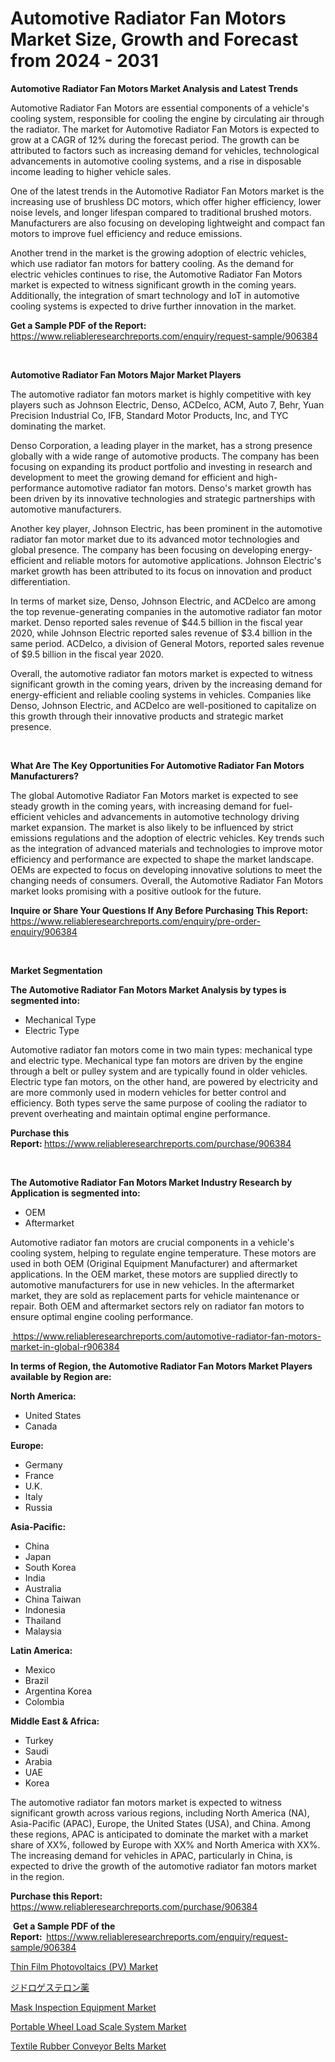 <p><h1>Automotive Radiator Fan Motors Market Size, Growth and Forecast from 2024 - 2031</h1></p><p><strong>Automotive Radiator Fan Motors Market Analysis and Latest Trends</strong></p>
<p><p>Automotive Radiator Fan Motors are essential components of a vehicle's cooling system, responsible for cooling the engine by circulating air through the radiator. The market for Automotive Radiator Fan Motors is expected to grow at a CAGR of 12% during the forecast period. The growth can be attributed to factors such as increasing demand for vehicles, technological advancements in automotive cooling systems, and a rise in disposable income leading to higher vehicle sales.</p><p>One of the latest trends in the Automotive Radiator Fan Motors market is the increasing use of brushless DC motors, which offer higher efficiency, lower noise levels, and longer lifespan compared to traditional brushed motors. Manufacturers are also focusing on developing lightweight and compact fan motors to improve fuel efficiency and reduce emissions.</p><p>Another trend in the market is the growing adoption of electric vehicles, which use radiator fan motors for battery cooling. As the demand for electric vehicles continues to rise, the Automotive Radiator Fan Motors market is expected to witness significant growth in the coming years. Additionally, the integration of smart technology and IoT in automotive cooling systems is expected to drive further innovation in the market.</p></p>
<p><strong>Get a Sample PDF of the Report:&nbsp;</strong> <a href="https://www.reliableresearchreports.com/enquiry/request-sample/906384">https://www.reliableresearchreports.com/enquiry/request-sample/906384</a></p>
<p>&nbsp;</p>
<p><strong>Automotive Radiator Fan Motors Major Market Players</strong></p>
<p><p>The automotive radiator fan motors market is highly competitive with key players such as Johnson Electric, Denso, ACDelco, ACM, Auto 7, Behr, Yuan Precision Industrial Co, IFB, Standard Motor Products, Inc, and TYC dominating the market. </p><p>Denso Corporation, a leading player in the market, has a strong presence globally with a wide range of automotive products. The company has been focusing on expanding its product portfolio and investing in research and development to meet the growing demand for efficient and high-performance automotive radiator fan motors. Denso's market growth has been driven by its innovative technologies and strategic partnerships with automotive manufacturers.</p><p>Another key player, Johnson Electric, has been prominent in the automotive radiator fan motor market due to its advanced motor technologies and global presence. The company has been focusing on developing energy-efficient and reliable motors for automotive applications. Johnson Electric's market growth has been attributed to its focus on innovation and product differentiation.</p><p>In terms of market size, Denso, Johnson Electric, and ACDelco are among the top revenue-generating companies in the automotive radiator fan motor market. Denso reported sales revenue of $44.5 billion in the fiscal year 2020, while Johnson Electric reported sales revenue of $3.4 billion in the same period. ACDelco, a division of General Motors, reported sales revenue of $9.5 billion in the fiscal year 2020.</p><p>Overall, the automotive radiator fan motors market is expected to witness significant growth in the coming years, driven by the increasing demand for energy-efficient and reliable cooling systems in vehicles. Companies like Denso, Johnson Electric, and ACDelco are well-positioned to capitalize on this growth through their innovative products and strategic market presence.</p></p>
<p>&nbsp;</p>
<p><strong>What Are The Key Opportunities For Automotive Radiator Fan Motors Manufacturers?</strong></p>
<p><p>The global Automotive Radiator Fan Motors market is expected to see steady growth in the coming years, with increasing demand for fuel-efficient vehicles and advancements in automotive technology driving market expansion. The market is also likely to be influenced by strict emissions regulations and the adoption of electric vehicles. Key trends such as the integration of advanced materials and technologies to improve motor efficiency and performance are expected to shape the market landscape. OEMs are expected to focus on developing innovative solutions to meet the changing needs of consumers. Overall, the Automotive Radiator Fan Motors market looks promising with a positive outlook for the future.</p></p>
<p><strong>Inquire or Share Your Questions If Any Before Purchasing This Report:</strong> <a href="https://www.reliableresearchreports.com/enquiry/pre-order-enquiry/906384">https://www.reliableresearchreports.com/enquiry/pre-order-enquiry/906384</a></p>
<p>&nbsp;</p>
<p><strong>Market Segmentation</strong></p>
<p><strong>The Automotive Radiator Fan Motors Market Analysis by types is segmented into:</strong></p>
<p><ul><li>Mechanical Type</li><li>Electric Type</li></ul></p>
<p><p>Automotive radiator fan motors come in two main types: mechanical type and electric type. Mechanical type fan motors are driven by the engine through a belt or pulley system and are typically found in older vehicles. Electric type fan motors, on the other hand, are powered by electricity and are more commonly used in modern vehicles for better control and efficiency. Both types serve the same purpose of cooling the radiator to prevent overheating and maintain optimal engine performance.</p></p>
<p><strong>Purchase this Report:&nbsp;</strong><a href="https://www.reliableresearchreports.com/purchase/906384">https://www.reliableresearchreports.com/purchase/906384</a></p>
<p>&nbsp;</p>
<p><strong>The Automotive Radiator Fan Motors Market Industry Research by Application is segmented into:</strong></p>
<p><ul><li>OEM</li><li>Aftermarket</li></ul></p>
<p><p>Automotive radiator fan motors are crucial components in a vehicle's cooling system, helping to regulate engine temperature. These motors are used in both OEM (Original Equipment Manufacturer) and aftermarket applications. In the OEM market, these motors are supplied directly to automotive manufacturers for use in new vehicles. In the aftermarket market, they are sold as replacement parts for vehicle maintenance or repair. Both OEM and aftermarket sectors rely on radiator fan motors to ensure optimal engine cooling performance.</p></p>
<p><a href="https://www.reliableresearchreports.com/automotive-radiator-fan-motors-market-in-global-r906384">&nbsp;https://www.reliableresearchreports.com/automotive-radiator-fan-motors-market-in-global-r906384</a></p>
<p><strong>In terms of Region, the Automotive Radiator Fan Motors Market Players available by Region are:</strong></p>
<p>
    <p> <strong> North America: </strong>
        <ul>
            <li>United States</li>
            <li>Canada</li>
        </ul>
        </p> 
    <p> <strong> Europe: </strong>
        <ul>
            <li>Germany</li>
            <li>France</li>
            <li>U.K.</li>
            <li>Italy</li>
            <li>Russia</li>
        </ul>
        </p> 
    <p> <strong> Asia-Pacific: </strong>
        <ul>
            <li>China</li>
            <li>Japan</li>
            <li>South Korea</li>
            <li>India</li>
            <li>Australia</li>
            <li>China Taiwan</li>
            <li>Indonesia</li>
            <li>Thailand</li>
            <li>Malaysia</li>
        </ul>
        </p> 
    <p> <strong> Latin America: </strong>
        <ul>
            <li>Mexico</li>
            <li>Brazil</li>
            <li>Argentina Korea</li>
            <li>Colombia</li>
        </ul>
        </p> 
    <p> <strong> Middle East & Africa: </strong>
        <ul>
            <li>Turkey</li>
            <li>Saudi</li>
            <li>Arabia</li>
            <li>UAE</li>
            <li>Korea</li>
        </ul>
    </p>
    </p>
<p><p>The automotive radiator fan motors market is expected to witness significant growth across various regions, including North America (NA), Asia-Pacific (APAC), Europe, the United States (USA), and China. Among these regions, APAC is anticipated to dominate the market with a market share of XX%, followed by Europe with XX% and North America with XX%. The increasing demand for vehicles in APAC, particularly in China, is expected to drive the growth of the automotive radiator fan motors market in the region.</p></p>
<p><strong>Purchase this Report: </strong><a href="https://www.reliableresearchreports.com/purchase/906384">https://www.reliableresearchreports.com/purchase/906384</a></p>
<p>&nbsp;<strong>Get a Sample PDF of the Report:&nbsp;&nbsp;</strong><a href="https://www.reliableresearchreports.com/enquiry/request-sample/906384">https://www.reliableresearchreports.com/enquiry/request-sample/906384</a></p>
<p><strong></strong></p>
<p><p><a href="https://issuu.com/reportprime-2/docs/thin-film-photovoltaics-pv-market-s_99d8e12f4758b8">Thin Film Photovoltaics (PV) Market</a></p><p><a href="https://github.com/lababdou/Market-Research-Report-List-5/blob/main/620903887342.md">ジドロゲステロン薬</a></p><p><a href="https://issuu.com/reportprime-2/docs/mask-inspection-equipment-market-si_f33ca2b5d98f8b">Mask Inspection Equipment Market</a></p><p><a href="https://www.linkedin.com/pulse/mapping-portable-wheel-load-scale-system-market-trends-challenges-hx9mf?trackingId=HkadA1jXZ6zVOQpxA%2BPeDA%3D%3D">Portable Wheel Load Scale System Market</a></p><p><a href="https://github.com/globismark/Market-Research-Report-List-5/blob/main/textile-rubber-conveyor-belts-market.md">Textile Rubber Conveyor Belts Market</a></p></p>